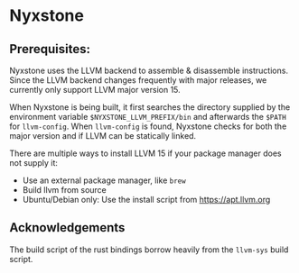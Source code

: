 # Nyxstone

## Prerequisites:
Nyxstone uses the LLVM backend to assemble & disassemble instructions. Since the LLVM backend changes frequently with major releases, we currently only support LLVM major version 15. 

When Nyxstone is being built, it first searches the directory supplied by the environment variable `$NYXSTONE_LLVM_PREFIX/bin` and afterwards the `$PATH` for `llvm-config`.  When `llvm-config` is found, Nyxstone checks for both the major version and if LLVM can be statically linked.

There are multiple ways to install LLVM 15 if your package manager does not supply it:
 - Use an external package manager, like `brew`
 - Build llvm from source
 - Ubuntu/Debian only: Use the install script from https://apt.llvm.org

 ## Acknowledgements
 The build script of the rust bindings borrow heavily from the `llvm-sys` build script.